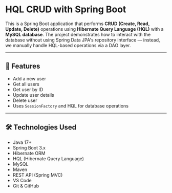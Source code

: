 # HQL CRUD with Spring Boot

This is a Spring Boot application that performs **CRUD (Create, Read, Update, Delete)** operations using **Hibernate Query Language (HQL)** with a **MySQL database**. The project demonstrates how to interact with the database without using Spring Data JPA's repository interface — instead, we manually handle HQL-based operations via a DAO layer.

---

## 🚀 Features

- Add a new user
- Get all users
- Get user by ID
- Update user details
- Delete user
- Uses `SessionFactory` and HQL for database operations

---

## 🛠️ Technologies Used

- Java 17+
- Spring Boot 3.x
- Hibernate ORM
- HQL (Hibernate Query Language)
- MySQL
- Maven
- REST API (Spring MVC)
- VS Code
- Git & GitHub



